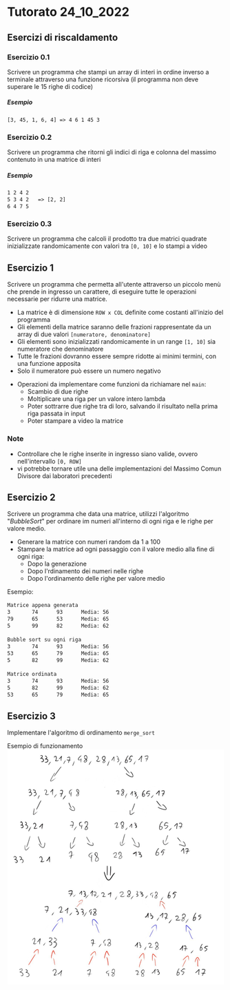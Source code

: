 # Tutorato  24_10_2022

## Esercizi di riscaldamento

### Esercizio 0.1
Scrivere un programma che stampi un array di interi in ordine inverso a terminale attraverso una funzione ricorsiva (il programma non deve superare le 15 righe di codice)

##### Esempio
```
[3, 45, 1, 6, 4] => 4 6 1 45 3
```

### Esercizio 0.2
Scrivere un programma che ritorni gli indici di riga e colonna del massimo contenuto in una matrice di interi

##### Esempio
```
1 2 4 2
5 3 4 2   => [2, 2]
6 4 7 5
```

### Esercizio 0.3
Scrivere un programma che calcoli il prodotto tra due matrici quadrate inizializzate randomicamente con valori tra `[0, 10]` e lo stampi a video

<div style="page-break-after: always"></div>

## Esercizio 1

Scrivere un programma che permetta all'utente attraverso un piccolo menù che prende in ingresso un carattere, di eseguire tutte le operazioni necessarie per ridurre una matrice.

* La matrice è di dimensione `ROW x COL` definite come costanti all'inizio del programma
* Gli elementi della matrice saranno delle frazioni rappresentate da un array di due valori `[numeratore, denominatore]`
* Gli elementi sono inizializzati randomicamente in un range `[1, 10]` sia numeratore che denominatore
* Tutte le frazioni dovranno essere sempre ridotte ai minimi termini, con una funzione apposita
* Solo il numeratore può essere un numero negativo
-  Operazioni da implementare come funzioni da richiamare nel `main`:
   - Scambio di due righe
   - Moltiplicare una riga per un valore intero lambda
   - Poter sottrarre due righe tra di loro, salvando il risultato nella prima riga passata in input
   - Poter stampare a video la matrice

### Note
- Controllare che le righe inserite in ingresso siano valide, ovvero nell'intervallo `[0, ROW]`
- vi potrebbe tornare utile una delle implementazioni del Massimo Comun Divisore dai laboratori precedenti

<div style="page-break-after: always"></div>

## Esercizio 2

Scrivere un programma che data una matrice, utilizzi l'algoritmo "*BubbleSort*" per ordinare im numeri all'interno di ogni riga e le righe per valore medio.
   - Generare la matrice con numeri random da 1 a 100
   - Stampare la matrice ad ogni passaggio con il valore medio alla fine di ogni riga:
      - Dopo la generazione
      - Dopo l'rdinamento dei numeri nelle righe
      - Dopo l'ordinamento delle righe per valore medio

Esempio:
```
Matrice appena generata
3       74      93      Media: 56
79      65      53      Media: 65
5       99      82      Media: 62

Bubble sort su ogni riga
3       74      93      Media: 56
53      65      79      Media: 65
5       82      99      Media: 62

Matrice ordinata
3       74      93      Media: 56
5       82      99      Media: 62
53      65      79      Media: 65
```

<div style="page-break-after: always"></div>

## Esercizio 3
Implementare l'algoritmo di ordinamento `merge_sort`

Esempio di funzionamento
![Alt text](mergesort_pic.jpg)